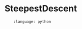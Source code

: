 # SteepestDescent

```{literalinclude} ../../../modopt/core/optimization_algorithms/steepest_descent.py
    :language: python 
```
